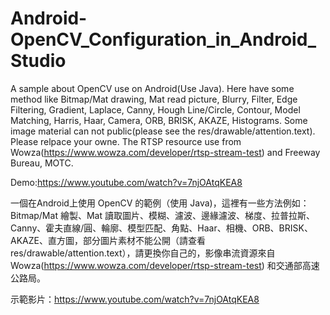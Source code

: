# Android-OpenCV_Configuration_in_Android_Studio
 A sample about OpenCV use on Android(Use Java). Here have some method like Bitmap/Mat drawing, Mat read picture, Blurry, Filter, Edge Filtering, Gradient, Laplace, Canny, Hough Line/Circle, Contour, Model Matching, Harris, Haar, Camera, ORB, BRISK, AKAZE, Histograms. Some image material can not public(please see the res/drawable/attention.text). Please relpace your owne. The RTSP resource use from Wowza(https://www.wowza.com/developer/rtsp-stream-test) and Freeway Bureau, MOTC.
 
 Demo:https://www.youtube.com/watch?v=7njOAtqKEA8

一個在Android上使用 OpenCV 的範例（使用 Java)，這裡有一些方法例如：Bitmap/Mat 繪製、Mat 讀取圖片、模糊、濾波、邊緣濾波、梯度、拉普拉斯、Canny、霍夫直線/圓、輪廓、模型匹配、角點、Haar、相機、ORB、BRISK、AKAZE、直方圖，部分圖片素材不能公開（請查看 res/drawable/attention.text），請更換你自己的，影像串流資源來自 Wowza(https://www.wowza.com/developer/rtsp-stream-test) 和交通部高速公路局。

示範影片：https://www.youtube.com/watch?v=7njOAtqKEA8
